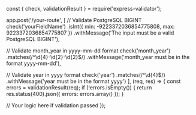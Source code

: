 const { check, validationResult } = require('express-validator');

app.post('/your-route', [
  // Validate PostgreSQL BIGINT
  check('yourFieldName')
    .isInt({ min: -9223372036854775808, max: 9223372036854775807 })
    .withMessage('The input must be a valid PostgreSQL BIGINT'),

  // Validate month_year in yyyy-mm-dd format
  check('month_year')
    .matches(/^\d{4}-\d{2}-\d{2}$/)
    .withMessage('month_year must be in the format yyyy-mm-dd'),

  // Validate year in yyyy format
  check('year')
    .matches(/^\d{4}$/)
    .withMessage('year must be in the format yyyy')
], (req, res) => {
  const errors = validationResult(req);
  if (!errors.isEmpty()) {
    return res.status(400).json({ errors: errors.array() });
  }

  // Your logic here if validation passed
});